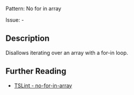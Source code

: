 Pattern: No for in array

Issue: -

## Description

Disallows iterating over an array with a for-in loop.

## Further Reading

* [TSLint - no-for-in-array](https://palantir.github.io/tslint/rules/no-for-in-array)